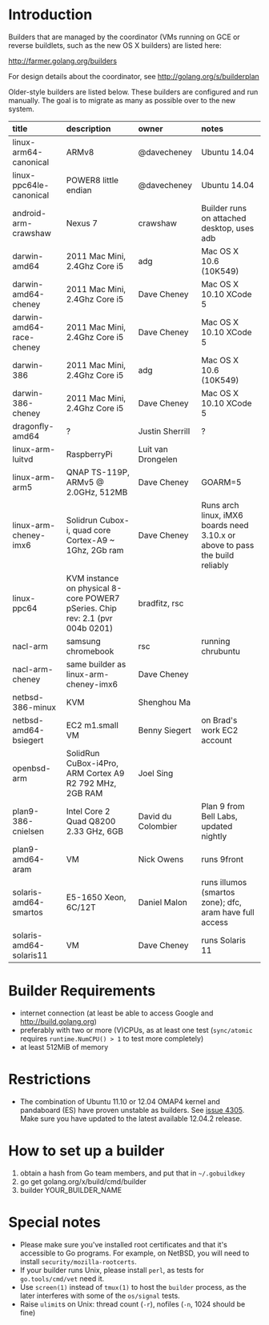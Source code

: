 # Introduction

Builders that are managed by the coordinator (VMs running on GCE or reverse buildlets, such as the new OS X builders) are listed here:

http://farmer.golang.org/builders

For design details about the coordinator, see http://golang.org/s/builderplan

Older-style builders are listed below. These builders are configured and run manually. The goal is to migrate as many as possible over to the new system.

| **title** | **description** | **owner** | **notes** |
|:----------|:----------------|:----------|:----------|
| linux-arm64-canonical | ARMv8 | @davecheney | Ubuntu 14.04 |
| linux-ppc64le-canonical | POWER8 little endian | @davecheney | Ubuntu 14.04 |
| android-arm-crawshaw | Nexus 7 | crawshaw | Builder runs on attached desktop, uses adb |
| darwin-amd64 | 2011 Mac Mini, 2.4Ghz Core i5 | adg       | Mac OS X 10.6 (10K549) |
| darwin-amd64-cheney | 2011 Mac Mini, 2.4Ghz Core i5 | Dave Cheney | Mac OS X 10.10 XCode 5 |
| darwin-amd64-race-cheney | 2011 Mac Mini, 2.4Ghz Core i5 | Dave Cheney | Mac OS X 10.10 XCode 5 |
| darwin-386 | 2011 Mac Mini, 2.4Ghz Core i5 | adg       | Mac OS X 10.6 (10K549) |
| darwin-386-cheney | 2011 Mac Mini, 2.4Ghz Core i5  | Dave Cheney | Mac OS X 10.10 XCode 5 |
| dragonfly-amd64 | ?               | Justin Sherrill | ?         |
| linux-arm-luitvd | RaspberryPi     | Luit van Drongelen |           |
| linux-arm-arm5 | QNAP TS-119P, ARMv5 @ 2.0GHz, 512MB | Dave Cheney | GOARM=5   |
| linux-arm-cheney-imx6 | Solidrun Cubox-i, quad core Cortex-A9 ~ 1Ghz, 2Gb ram | Dave Cheney | Runs arch linux, iMX6 boards need 3.10.x or above to pass the build reliably |
| linux-ppc64 | KVM instance on physical 8-core POWER7 pSeries. Chip rev: 2.1 (pvr 004b 0201) | bradfitz, rsc  |           |
| nacl-arm  | samsung chromebook | rsc       | running chrubuntu |
| nacl-arm-cheney | same builder as linux-arm-cheney-imx6 | Dave Cheney |           |
| netbsd-386-minux | KVM             | Shenghou Ma |           |
| netbsd-amd64-bsiegert | EC2 m1.small VM | Benny Siegert | on Brad's work EC2 account |
| openbsd-arm | SolidRun CuBox-i4Pro, ARM Cortex A9 R2 792 MHz, 2GB RAM | Joel Sing |           |
| plan9-386-cnielsen | Intel Core 2 Quad Q8200 2.33 GHz, 6GB | David du Colombier | Plan 9 from Bell Labs, updated nightly |
| plan9-amd64-aram | VM              | Nick Owens  | runs 9front |
| solaris-amd64-smartos | E5-1650 Xeon, 6C/12T | Daniel Malon | runs illumos (smartos zone); dfc, aram have full access |
| solaris-amd64-solaris11 | VM              | Dave Cheney | runs Solaris 11 |

# Builder Requirements
  * internet connection (at least be able to access Google and http://build.golang.org)
  * preferably with two or more (V)CPUs, as at least one test (` sync/atomic ` requires ` runtime.NumCPU() > 1 ` to test more completely)
  * at least 512MiB of memory

# Restrictions
  * The combination of Ubuntu 11.10 or 12.04 OMAP4 kernel and pandaboard (ES) have proven unstable as builders. See [issue 4305](https://code.google.com/p/go/issues/detail?id=4305). Make sure you have updated to the latest available 12.04.2 release.

# How to set up a builder
  1. obtain a hash from Go team members, and put that in ` ~/.gobuildkey `
  1. go get golang.org/x/build/cmd/builder
  1. builder YOUR\_BUILDER\_NAME

# Special notes
  * Please make sure you've installed root certificates and that it's accessible to Go programs. For example, on NetBSD, you will need to install ` security/mozilla-rootcerts `.
  * If your builder runs Unix, please install ` perl `, as tests for ` go.tools/cmd/vet ` need it.
  * Use ` screen(1) ` instead of ` tmux(1) ` to host the ` builder ` process, as the later interferes with some of the ` os/signal ` tests.
  * Raise ` ulimit `s on Unix: thread count (` -r `), nofiles (` -n `, 1024 should be fine)